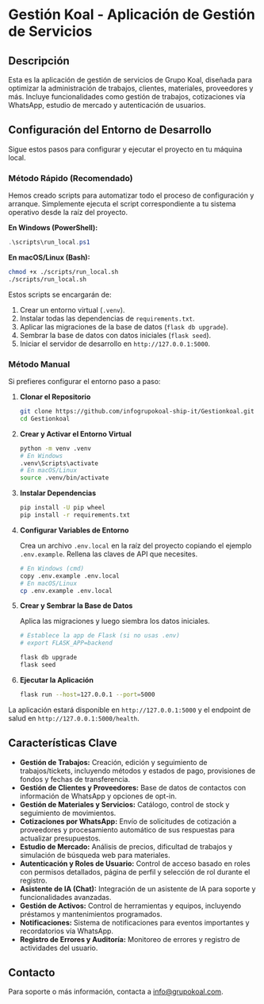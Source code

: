 # Gestión Koal - Aplicación de Gestión de Servicios

## Descripción

Esta es la aplicación de gestión de servicios de Grupo Koal, diseñada para optimizar la administración de trabajos, clientes, materiales, proveedores y más. Incluye funcionalidades como gestión de trabajos, cotizaciones vía WhatsApp, estudio de mercado y autenticación de usuarios.

## Configuración del Entorno de Desarrollo

Sigue estos pasos para configurar y ejecutar el proyecto en tu máquina local.

### Método Rápido (Recomendado)

Hemos creado scripts para automatizar todo el proceso de configuración y arranque. Simplemente ejecuta el script correspondiente a tu sistema operativo desde la raíz del proyecto.

**En Windows (PowerShell):**

```powershell
.\scripts\run_local.ps1
```

**En macOS/Linux (Bash):**

```bash
chmod +x ./scripts/run_local.sh
./scripts/run_local.sh
```

Estos scripts se encargarán de:
1. Crear un entorno virtual (`.venv`).
2. Instalar todas las dependencias de `requirements.txt`.
3. Aplicar las migraciones de la base de datos (`flask db upgrade`).
4. Sembrar la base de datos con datos iniciales (`flask seed`).
5. Iniciar el servidor de desarrollo en `http://127.0.0.1:5000`.

### Método Manual

Si prefieres configurar el entorno paso a paso:

1.  **Clonar el Repositorio**

    ```bash
    git clone https://github.com/infogrupokoal-ship-it/Gestionkoal.git
    cd Gestionkoal
    ```

2.  **Crear y Activar el Entorno Virtual**

    ```bash
    python -m venv .venv
    # En Windows
    .venv\Scripts\activate
    # En macOS/Linux
    source .venv/bin/activate
    ```

3.  **Instalar Dependencias**

    ```bash
    pip install -U pip wheel
    pip install -r requirements.txt
    ```

4.  **Configurar Variables de Entorno**

    Crea un archivo `.env.local` en la raíz del proyecto copiando el ejemplo `.env.example`. Rellena las claves de API que necesites.

    ```bash
    # En Windows (cmd)
    copy .env.example .env.local
    # En macOS/Linux
    cp .env.example .env.local
    ```

5.  **Crear y Sembrar la Base de Datos**

    Aplica las migraciones y luego siembra los datos iniciales.

    ```bash
    # Establece la app de Flask (si no usas .env)
    # export FLASK_APP=backend
    
    flask db upgrade
    flask seed
    ```

6.  **Ejecutar la Aplicación**

    ```bash
    flask run --host=127.0.0.1 --port=5000
    ```

La aplicación estará disponible en `http://127.0.0.1:5000` y el endpoint de salud en `http://127.0.0.1:5000/health`.

## Características Clave

*   **Gestión de Trabajos:** Creación, edición y seguimiento de trabajos/tickets, incluyendo métodos y estados de pago, provisiones de fondos y fechas de transferencia.
*   **Gestión de Clientes y Proveedores:** Base de datos de contactos con información de WhatsApp y opciones de opt-in.
*   **Gestión de Materiales y Servicios:** Catálogo, control de stock y seguimiento de movimientos.
*   **Cotizaciones por WhatsApp:** Envío de solicitudes de cotización a proveedores y procesamiento automático de sus respuestas para actualizar presupuestos.
*   **Estudio de Mercado:** Análisis de precios, dificultad de trabajos y simulación de búsqueda web para materiales.
*   **Autenticación y Roles de Usuario:** Control de acceso basado en roles con permisos detallados, página de perfil y selección de rol durante el registro.
*   **Asistente de IA (Chat):** Integración de un asistente de IA para soporte y funcionalidades avanzadas.
*   **Gestión de Activos:** Control de herramientas y equipos, incluyendo préstamos y mantenimientos programados.
*   **Notificaciones:** Sistema de notificaciones para eventos importantes y recordatorios vía WhatsApp.
*   **Registro de Errores y Auditoría:** Monitoreo de errores y registro de actividades del usuario.

## Contacto

Para soporte o más información, contacta a [info@grupokoal.com](mailto:info@grupokoal.com).
